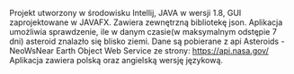 Projekt utworzony w środowisku Intellij, JAVA w wersji 1.8, GUI zaprojektowane w JAVAFX. Zawiera zewnętrzną bibliotekę json.
Aplikacja umożliwia sprawdzenie, ile w danym czasie(w maksymalnym odstępie 7 dni) asteroid znalazło się blisko ziemi. Dane są pobierane z api Asteroids - NeoWsNear Earth Object Web Service ze strony:
https://api.nasa.gov/
Aplikacja zawiera polską oraz angielską wersję językową.
